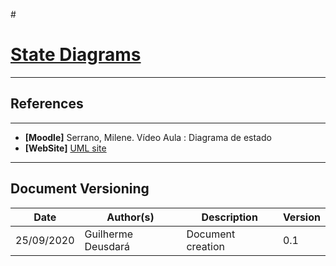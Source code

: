 #<span id="dc"></span>
# **<a href="#dc">State Diagrams</a>**

---
## References
---

- **[Moodle]** Serrano, Milene. Vídeo Aula : Diagrama de estado
- **[WebSite]** <a href="https://www.uml-diagrams.org/state-machine-diagrams.html">UML site</a>

---

## Document Versioning

| Date | Author(s) | Description | Version |
|------|-------|-----------|--------|
| 25/09/2020 | Guilherme Deusdará | Document creation | 0.1 |
